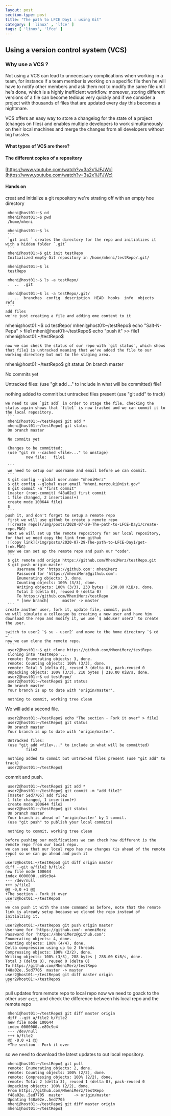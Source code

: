 ```yaml
---
layout: post
section-type: post
title: "The path to LFCE Day1 : using Git"
category: [ 'linux' , 'lfce' ]
tags: [ 'linux', 'lfce' ]
---
```


## Using a version control system (VCS)

### Why use a VCS ?
Not using a VCS can lead to unnecessary complications when working in a team, for instance if a team member is working on a specific file then he will have to notify other members and ask them not to modify the same file until he's done, which is a highly inefficient workflow.
moreover, storing different versions of a file can become tedious very quickly and if we consider a project with thousands of files that are updated every day this becomes a nightmare.

VCS offers an easy way to store a changelog for the state of a project (changes on files) and enables multiple developers to work simultaneously on their local machines and merge the changes from all developers without big hassles.

#### What types of VCS are there?


#### The different copies of a repository
[https://www.youtube.com/watch?v=3a2x1iJFJWc](https://www.youtube.com/watch?v=3a2x1iJFJWc)

#### Hands on
creat and initialize a git repository
   we're strating off with an empty hoe directory
   ```
    mheni@host01:~$ cd
    mheni@host01:~$ pwd
    /home/mheni
    
    mheni@host01:~$ ls
    ```
    `git init ` creates the directory for the repo and initializes it with a hidden folder `.git`
    ```
    mheni@host01:~$ git init testRepo
    Initialized empty Git repository in /home/mheni/testRepo/.git/
    
    mheni@host01:~$ ls
    testRepo

    mheni@host01:~$ ls -a testRepo/
    .  ..  .git
    
    mheni@host01:~$ ls -a testRepo/.git/
    .  ..  branches  config  description  HEAD  hooks  info  objects  refs
    ```
add files
   we're just creating a file and adding ome content to it
   ```
   mheni@host01:~$ cd testRepo/
   mheni@host01:~/testRepo$ echo "Salt-N-Pepa" > file1
   mheni@host01:~/testRepo$ echo "push it" >> file1
   mheni@host01:~/testRepo$
   ```
   now we can check the status of our repo with `git status`, which shows that file1 is untracked meaning that we've added the file to our working directory but not to the staging area.
   ```
   mheni@host01:~/testRepo$ git status
   On branch master

   No commits yet

   Untracked files:
   (use "git add <file>..." to include in what will be committed)
           file1

   nothing added to commit but untracked files present (use "git add" to track)
   ```
   we need to use `git add` in order to stage the file, checking the status again shows that `file1` is now tracked and we can commit it to the local repository.
    ```
    mheni@host01:~/testRepo$ git add *
    mheni@host01:~/testRepo$ git status
    On branch master

    No commits yet

    Changes to be committed:
    (use "git rm --cached <file>..." to unstage)
            new file:   file1

    ```
    we need to setup our username and email before we can commit.
    ```
    $ git config --global user.name "mheniMerz"
    $ git config --global user.email "mheni.merzouki@nist.gov"
    $ git commit -m "first commit"
    [master (root-commit) f48a02e] first commit
    1 file changed, 2 insertions(+)
    create mode 100644 file1
    $
    ```
push it, and don't forget to setup a remote repo
    first we will use github to create a remote repo
    ![create repo](/img/posts/2020-07-29-The-path-to-LFCE-Day1/create-repo.PNG)
    next we will set up the remote repository for our local repository, for that we need copy the link from github
    ![copy link](/img/posts/2020-07-29-The-path-to-LFCE-Day1/get-link.PNG)
    now we can set up the remote repo and push our "code".
    ```
    $ git remote add origin https://github.com/MheniMerz/testRepo.git
    $ git push origin master
        Username for 'https://github.com': mheniMerz
        Password for 'https://mheniMerz@github.com':
        Enumerating objects: 3, done.
        Counting objects: 100% (3/3), done.
        Writing objects: 100% (3/3), 230 bytes | 230.00 KiB/s, done.
        Total 3 (delta 0), reused 0 (delta 0)
        To https://github.com/MheniMerz/testRepo
        * [new branch]      master -> master
    ```
create another user, fork it, update file, commit, push
   we will simulate a colleague by creating a new user and have him download the repo and modify it, we use `$ adduser user2` to create the user.

   switch to user2 `$ su - user2` and move to the home directory `$ cd ~`.
   now we can clone the remote repo.
    ```
    user2@host01:~$ git clone https://github.com/MheniMerz/testRepo
    Cloning into 'testRepo'...
    remote: Enumerating objects: 3, done.
    remote: Counting objects: 100% (3/3), done.
    remote: Total 3 (delta 0), reused 3 (delta 0), pack-reused 0
    Unpacking objects: 100% (3/3), 210 bytes | 210.00 KiB/s, done.
    user2@host01:~$ cd testRepo/
    user2@host01:~/testRepo$ git status
    On branch master
    Your branch is up to date with 'origin/master'.

    nothing to commit, working tree clean
   ```
   We will add a second file.
   ```
    user2@host01:~/testRepo$ echo "The section - Fork it over" > file2
    user2@host01:~/testRepo$ git status
    On branch master
    Your branch is up to date with 'origin/master'.

    Untracked files:
    (use "git add <file>..." to include in what will be committed)
            file2

    nothing added to commit but untracked files present (use "git add" to track)
    user2@host01:~/testRepo$
   ```
   commit and push.
   ```
    user2@host01:~/testRepo$ git add *
    user2@host01:~/testRepo$ git commit -m "add file2"
    [master 5ed7705] add file2
    1 file changed, 1 insertion(+)
    create mode 100644 file2
    user2@host01:~/testRepo$ git status
    On branch master
    Your branch is ahead of 'origin/master' by 1 commit.
    (use "git push" to publish your local commits)

    nothing to commit, working tree clean
   ```
    before pushing our modifications we can check how different is the remote repo from our local repo.
    we can see that our local repo has new changes (is ahead of the remote repo) so we can go ahead and push it
    ```
    user2@host01:~/testRepo$ git diff origin master
    diff --git a/file2 b/file2
    new file mode 100644
    index 0000000..e89c9e4
    --- /dev/null
    +++ b/file2
    @@ -0,0 +1 @@
    +The section - Fork it over
    user2@host01:~/testRepo$
    ```
    we can push it with the same command as before, note that the remote link is already setup because we cloned the repo instead of initialzing it.
    ```
    user2@host01:~/testRepo$ git push origin master
    Username for 'https://github.com': mheniMerz
    Password for 'https://mheniMerz@github.com':
    Enumerating objects: 4, done.
    Counting objects: 100% (4/4), done.
    Delta compression using up to 2 threads
    Compressing objects: 100% (2/2), done.
    Writing objects: 100% (3/3), 288 bytes | 288.00 KiB/s, done.
    Total 3 (delta 0), reused 0 (delta 0)
    To https://github.com/MheniMerz/testRepo
    f48a02e..5ed7705  master -> master
    user2@host01:~/testRepo$ git diff master origin
    user2@host01:~/testRepo$
    ```

pull updates from remote repo to local repo
   now we need to goack to the other user `exit`, and check the difference between his local repo and the remote repo
   ```
    mheni@host01:~/testRepo$ git diff master origin
    diff --git a/file2 b/file2
    new file mode 100644
    index 0000000..e89c9e4
    --- /dev/null
    +++ b/file2
    @@ -0,0 +1 @@
    +The section - Fork it over
   ```
   so we need to download the latest updates to out local repository.
   ```
    mheni@host01:~/testRepo$ git pull
    remote: Enumerating objects: 2, done.
    remote: Counting objects: 100% (2/2), done.
    remote: Compressing objects: 100% (2/2), done.
    remote: Total 2 (delta 3), reused 1 (delta 0), pack-reused 0
    Unpacking objects: 100% (2/2), done.
    From https://github.com/MheniMerz/testRepo
    f48a02e..5ed7705  master     -> origin/master
    Updating f48a02e..5ed7705
    mheni@host01:~/testRepo$ git diff master origin
    mheni@host01:~/testRepo$
   ```
